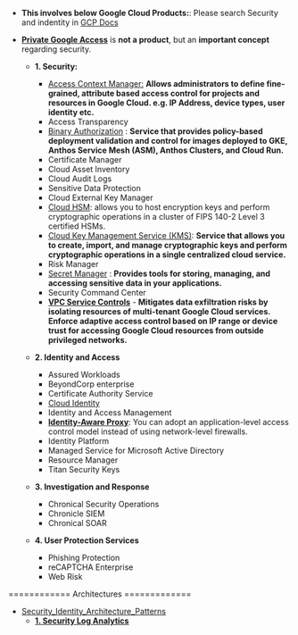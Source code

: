 - **This involves below Google Cloud Products:**: Please search Security and indentity in [GCP Docs](https://cloud.google.com/docs)
- [**Private Google Access**](https://cloud.google.com/vpc/docs/private-google-access#pga) is **not a product**, but an **important concept** regarding security.

  - **1. Security:** 
    - [Access Context Manager:](https://github.com/Ajit1279/GCP_Learning/tree/main/20240214_Security_Identity/20240227_AccessContextManager) **Allows administrators to define fine-grained, attribute based access control for projects and resources in Google Cloud. e.g. IP Address, device types, user identity etc.** 
    - Access Transparency
    - [Binary Authorization](https://github.com/Ajit1279/GCP_Learning/tree/main/20240214_Security_Identity/20240224_BinaryAuthorization) : **Service that provides policy-based deployment validation and control for images deployed to GKE, Anthos Service Mesh (ASM), Anthos Clusters, and Cloud Run.**
    - Certificate Manager
    - Cloud Asset Inventory
    - Cloud Audit Logs
    - Sensitive Data Protection
    - Cloud External Key Manager
    - [Cloud HSM](https://cloud.google.com/kms/docs/hsm): allows you to host encryption keys and perform cryptographic operations in a cluster of FIPS 140-2 Level 3 certified HSMs.
    - [Cloud Key Management Service (KMS)](https://github.com/Ajit1279/GCP_Learning/tree/main/20240214_Security_Identity/20240225_KMS): **Service that allows you to create, import, and manage cryptographic keys and perform cryptographic operations in a single centralized cloud service.**
    - Risk Manager
    - [Secret Manager](https://github.com/Ajit1279/GCP_Learning/tree/main/20240214_Security_Identity/20240214_SecretManager) : **Provides tools for storing, managing, and accessing sensitive data in your applications.** 
    - Security Command Center
    - **[VPC Service Controls](https://github.com/Ajit1279/GCP_Learning/tree/main/20240214_Security_Identity/20240302_VPCServiceControls)** - **Mitigates data exfiltration risks by isolating resources of multi-tenant Google Cloud services. Enforce adaptive access control based on IP range or device trust for accessing Google Cloud resources from outside privileged networks.**
   
  - **2. Identity and Access**
    - Assured Workloads
    - BeyondCorp enterprise
    - Certificate Authority Service
    - [Cloud Identity](https://github.com/Ajit1279/GCP_Learning/tree/main/20240214_Security_Identity/20240310_CloudIdentity)
    - Identity and Access Management
    - **[Identity-Aware Proxy](https://github.com/Ajit1279/GCP_Learning/tree/main/20240214_Security_Identity/20240302_IdentityAwareProxy)**: You can adopt an application-level access control model instead of using network-level firewalls. 
    - Identity Platform
    - Managed Service for Microsoft Active Directory
    - Resource Manager
    - Titan Security Keys
       
  - **3. Investigation and Response**
    - Chronical Security Operations
    - Chronicle SIEM
    - Chronical SOAR
       
  - **4. User Protection Services**
    - Phishing Protection
    - reCAPTCHA Enterprise
    - Web Risk 

============ Architectures =============

- [Security_Identity_Architecture_Patterns](https://cloud.google.com/architecture/security-iam)
  - **[1. Security Log Analytics](https://github.com/Ajit1279/GCP_Learning/tree/main/20240214_Security_Identity/20240316_Security_LogAnalytics)**
